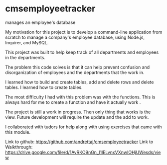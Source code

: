 # cmsemployeetracker
manages an employee's database

My motivation for this project is to develop a command-line application from scratch to manage a company's employee database, using Node.js, Inquirer, and MySQL.

This project was built to help keep track of all departments and employees in the departments.   

The problem this code solves is that it can help prevent confusion and disorganization of employees and the departments that the work in.

I learned how to build and create tables, add and delete rows and delete tables.  I learned how to create tables.  

The most difficulty I had with this problem was with the functions.  This is always hard for me to create a function and have it actually work .

The project is still a work in progress.  Then only thing that works is the view.  Future development will require the update and the add to work.

 I collaborated with tudors for help along with using exercises that came with this module.


Link to github:  https://github.com/andrettaj/cmsemployeetracker
Link to Walkthrough: https://drive.google.com/file/d/1AvRKO9nGn_I1lELvnxVXnwIOHjUWesds/view